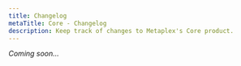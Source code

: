 ```yaml
---
title: Changelog
metaTitle: Core - Changelog
description: Keep track of changes to Metaplex's Core product.
---
```


_Coming soon..._
